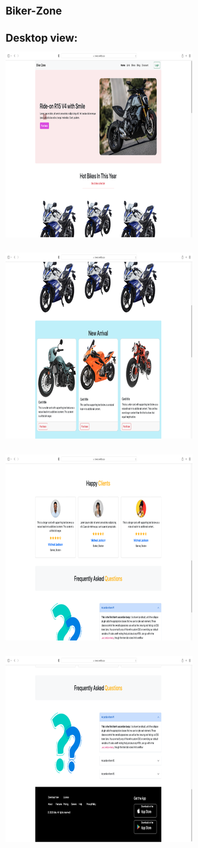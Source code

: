 # Biker-Zone

# Desktop view:

<img src="https://github.com/selim121/Biker-Zone/blob/main/images/webview/desktop/1.png" width="900" height="500">

# 

<img src="https://github.com/selim121/Biker-Zone/blob/main/images/webview/desktop/2.png" width="900" height="500">

#

<img src="https://github.com/selim121/Biker-Zone/blob/main/images/webview/desktop/3.png" width="900" height="500">

#

<img src="https://github.com/selim121/Biker-Zone/blob/main/images/webview/desktop/4.png" width="900" height="500">
